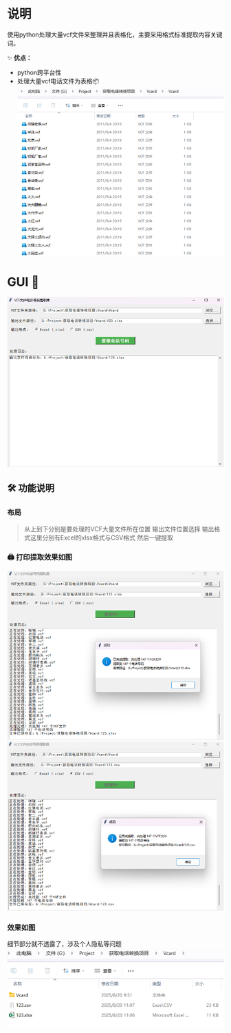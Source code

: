 # 说明 
使用python处理大量vcf文件来整理并且表格化，主要采用格式标准提取内容关键词。

✨ **优点：**
*   python跨平台性
*   处理大量vcf电话文件为表格📦
![GUI图](img/list.png)



# GUI 🚀
![GUI图](img/App-GUI.png)

## 🛠️ 功能说明
### 布局
> 从上到下分别是要处理的VCF大量文件所在位置
> 输出文件位置选择
> 输出格式这里分别有Excel的xlsx格式与CSV格式
> 然后一键提取

### 🖨️ 打印提取效果如图
![GUI图](img/GUI-xlsx.png)
![GUI图](img/GUI-csv.png)


### 效果如图
细节部分就不透露了，涉及个人隐私等问题
![效果图](img/wj.png)